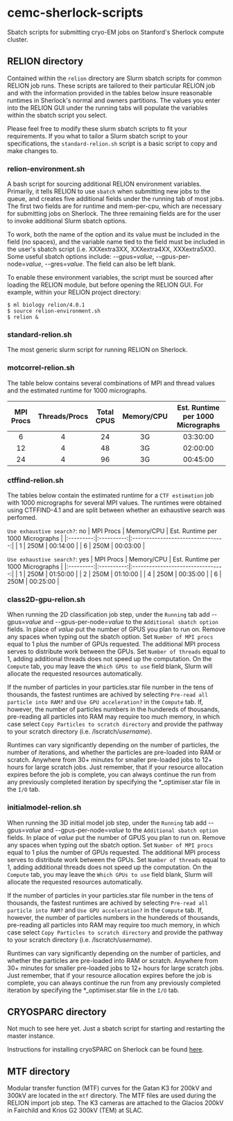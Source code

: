 # cemc-sherlock-scripts
Sbatch scripts for submitting cryo-EM jobs on Stanford's Sherlock compute cluster.

## RELION directory
Contained within the `relion` directory are Slurm sbatch scripts for common RELION job runs. These scripts are tailored to their particular RELION job and with the information provided in the tables below insure reasonable runtimes in Sherlock's normal and owners partitions. The values you enter into the RELION GUI under the running tabs will populate the variables within the sbatch script you select.  

Please feel free to modify these slurm sbatch scripts to fit your requirements. If you what to tailor a Slurm sbatch script to your specifications, the `standard-relion.sh` script is a basic script to copy and make changes to. 

### relion-environment.sh
A bash script for sourcing additional RELION environment variables. Primarily, it tells RELION to use `sbatch` when submitting new jobs to the queue, and creates five additional fields under the running tab of most jobs. The first two fields are for runtime and mem-per-cpu, which are necessary for submitting jobs on Sherlock. The three remaining fields are for the user to invoke additional Slurm sbatch options.

To work, both the name of the option and its value must be included in the field (no spaces), and the variable name tied to the field must be included in the user's sbatch script (i.e. XXXextra3XX, XXXextra4XX, XXXextra5XX). Some useful sbatch options include: --gpus=*value*, --gpus-per-node=*value*, --gres=*value*. The field can also be left blank. 

To enable these environment variables, the script must be sourced after loading the RELION module, but before opening the RELION GUI. For example, within your RELION project directory: 
```
$ ml biology relion/4.0.1 
$ source relion-environment.sh
$ relion &
```
### standard-relion.sh
The most generic slurm script for running RELION on Sherlock. 

### motcorrel-relion.sh
The table below contains several combinations of MPI and thread values and the estimated runtime for 1000 micrographs.

| MPI Procs | Threads/Procs | Total CPUS | Memory/CPU | Est. Runtime per 1000 Micrographs |
|:---------:|:-------------:|:----------:|:----------:|:---------------------------------:|
|     6     |       4       |     24     |     3G     |              03:30:00             |
|     12    |       4       |     48     |     3G     |              02:00:00             |
|     24    |       4       |     96     |     3G     |              00:45:00             |

### ctffind-relion.sh
The tables below contain the estimated runtime for a `CTF estimation` job with 1000 micrographs for several MPI values. The runtimes were obtained using CTFFIND-4.1 and are split between whether an exhaustive search was perfomed. 

`Use exhaustive search?`: no
| MPI Procs | Memory/CPU | Est. Runtime per 1000 Micrographs |
|:---------:|:----------:|:---------------------------------:|
|     1     |     250M   |              00:14:00             |
|     6     |     250M   |              00:03:00             |

`Use exhaustive search?`: yes
| MPI Procs | Memory/CPU | Est. Runtime per 1000 Micrographs |
|:---------:|:----------:|:---------------------------------:|
|     1     |     250M   |              01:50:00             |
|     2     |     250M   |              01:10:00             |
|     4     |     250M   |              00:35:00             |
|     6     |     250M   |              00:25:00             |

### class2D-gpu-relion.sh
When running the 2D classification job step, under the `Running` tab add --gpus=*value* and --gpus-per-node=*value* to the `Additional sbatch option` fields. In place of *value* put the number of GPUS you plan to run on. Remove any spaces when typing out the sbatch option. Set `Number of MPI procs` equal to 1 plus the number of GPUs requested. The additional MPI process serves to distribute work between the GPUs. Set `Number of threads` equal to 1, adding additional threads does not speed up the computation. On the `Compute` tab, you may leave the `Which GPUs to use` field blank, Slurm will allocate the requested resources automatically.

If the number of particles in your particles.star file number in the tens of thousands, the fastest runtimes are achived by selecting `Pre-read all particle into RAM?` and `Use GPU acceleration?` in the `Compute` tab. If, however, the number of particles numbers in the hundereds of thousands, pre-reading all particles into RAM may require too much memory, in which case select `Copy Particles to scratch directory` and provide the pathway to your scratch directory (i.e. /lscratch/*username*). 

Runtimes can vary significantly depending on the number of particles, the number of iterations, and whether the particles are pre-loaded into RAM or scratch. Anywhere from 30+ minutes for smaller pre-loaded jobs to 12+ hours for large scratch jobs. Just remember, that if your resource allocation expires before the job is complete, you can always continue the run from any previously completed iteration by specifying the *_optimiser.star file in the `I/O` tab.

### initialmodel-relion.sh
When running the 3D initial model job step, under the `Running` tab add --gpus=*value* and --gpus-per-node=*value* to the `Additional sbatch option` fields. In place of *value* put the number of GPUS you plan to run on. Remove any spaces when typing out the sbatch option. Set `Number of MPI procs` equal to 1 plus the number of GPUs requested. The additional MPI process serves to distribute work between the GPUs. Set `Number of threads` equal to 1, adding additional threads does not speed up the computation. On the `Compute` tab, you may leave the `Which GPUs to use` field blank, Slurm will allocate the requested resources automatically.

If the number of particles in your particles.star file number in the tens of thousands, the fastest runtimes are achived by selecting `Pre-read all particle into RAM?` and `Use GPU acceleration?` in the `Compute` tab. If, however, the number of particles numbers in the hundereds of thousands, pre-reading all particles into RAM may require too much memory, in which case select `Copy Particles to scratch directory` and provide the pathway to your scratch directory (i.e. /lscratch/*username*). 

Runtimes can vary significantly depending on the number of particles, and whether the particles are pre-loaded into RAM or scratch. Anywhere from 30+ minutes for smaller pre-loaded jobs to 12+ hours for large scratch jobs. Just remember, that if your resource allocation expires before the job is complete, you can always continue the run from any previously completed iteration by specifying the *_optimiser.star file in the `I/O` tab.

## CRYOSPARC directory
Not much to see here yet. Just a sbatch script for starting and restarting the master instance. 

Instructions for installing cryoSPARC on Sherlock can be found [here](https://github.com/chris-hypercag/cemc-cryosparc-sherlock-install/blob/main/README.md).

## MTF directory
Modular transfer function (MTF) curves for the Gatan K3 for 200kV and 300kV are located in the `mtf` directory. The MTF files are used during the RELION import job step. The K3 cameras are attached to the Glacios 200kV in Fairchild and Krios G2 300kV (TEM) at SLAC.
